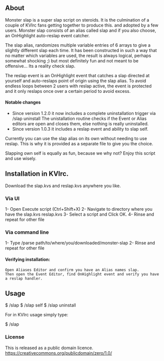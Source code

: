 ## About

Monster slap is a super slap script on steroids.
It is the culmination of a couple of KVIrc fans getting together to produce this. and adopted by a few users.
Monster slap consists of an alias called slap and if you also choose, an OnHighlight auto-reslap event catcher.

The slap alias, randomizes multiple variable entries of 6 arrays to give a slightly different slap each time.
It has been constructed in such a way that no matter which variables are used, the result is always logical,
perhaps somewhat shocking ;) but most definitely fun and not meant to be offensive... Its a reality check slap.

The reslap event is an OnHighlight event that catches a slap directed at yourself and auto-reslaps
point of origin using the slap alias. To avoid endless loops between 2 users with reslap active,
the event is protected and it only reslaps once over a certain period to avoid excess.

#### Notable changes

* Since version 1.2.0 it now includes a complete uninstallation trigger via /slap uninstall
  The unistallation routine checks if the Event or Alias editors are open and closes them,
  else nothing is really uninstalled.  
* Since version 1.0.3 it includes a reslap event and ability to slap self.
  
Currently you can use the slap alias on its own without needing to use reslap.
This is why it is provided as a separate file to give you the choice.

Slapping own self is equally as fun, because we why not?
Enjoy this script and use wisely.

## Installation in KVIrc.

Download the slap.kvs and reslap.kvs anywhere you like.

### Via UI

1- Open Execute script (Ctrl+Shift+X)
2- Navigate to directory where you have the slap.kvs reslap.kvs
3- Select a script and Click OK.
4- Rinse and repeat for other file

### Via command line

1- Type /parse path/to/where/you/downloaded/monster-slap
2- Rinse and repeat for other file

#### Verifying installation:
	Open Aliases Editor and confirm you have an Alias names slap.
	Then open the Event Editor, find OnHighlight event and verify you have a reslap handler.

## Usage

 $ /slap <nick>
 $ /slap self
 $ /slap uninstall

For in KVIrc usage simply type:

 $ /slap

### License

This is released as a public domain licence.
https://creativecommons.org/publicdomain/zero/1.0/
